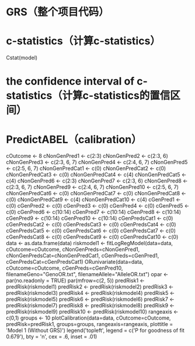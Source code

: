 # GRS（整个项目代码）

# c-statistics（计算c-statistics）
Cstat(model)
# the confidence interval of c-statistics（计算c-statistics的置信区间）

# PredictABEL（calibration）
cOutcome <- 8
cNonGenPred1 <- c(2:3)
cNonGenPred2 <- c(2:3, 6)
cNonGenPred3 <- c(2:3, 6, 7)
cNonGenPred4 <- c(2:4, 6, 7)
cNonGenPred5 <- c(2:5, 6, 7)
cNonGenPredCat1 <- c(0)
cNonGenPredCat2 <- c(0)
cNonGenPredCat3 <- c(0)
cNonGenPredCat4 <- c(4)
cNonGenPredCat5 <- c(4)
cNonGenPred6 <- c(2:3)
cNonGenPred7 <- c(2:3, 6)
cNonGenPred8 <- c(2:3, 6, 7)
cNonGenPred9 <- c(2:4, 6, 7)
cNonGenPred10 <- c(2:5, 6, 7)
cNonGenPredCat6 <- c(0)
cNonGenPredCat7 <- c(0)
cNonGenPredCat8 <- c(0)
cNonGenPredCat9 <- c(4)
cNonGenPredCat10 <- c(4)
cGenPred1 <- c(0)
cGenPred2 <- c(0)
cGenPred3 <- c(0)
cGenPred4 <- c(0)
cGenPred5 <- c(0)
cGenPred6 <- c(10:14)
cGenPred7 <- c(10:14)
cGenPred8 <- c(10:14)
cGenPred9 <- c(10:14)
cGenPred10 <- c(10:14)
cGenPredsCat1 <- c(0)
cGenPredsCat2 <- c(0)
cGenPredsCat3 <- c(0)
cGenPredsCat4 <- c(0)
cGenPredsCat5 <- c(0)
cGenPredsCat6 <- c(0)
cGenPredsCat7 <- c(0)
cGenPredsCat8 <- c(0)
cGenPredsCat9 <- c(0)
cGenPredsCat10 <- c(0)
data <- as.data.frame(data)
riskmodel1 <- fitLogRegModel(data=data, cOutcome=cOutcome, cNonGenPreds=cNonGenPred1, cNonGenPredsCat=cNonGenPredCat1, cGenPreds=cGenPred1, cGenPredsCat=cGenPredsCat1)
ORunivariate(data=data, cOutcome=cOutcome, cGenPreds=cGenPred10, filenameGeno="GenoOR.txt", filenameAllele="AlleleOR.txt")
opar <- par(no.readonly = TRUE)
par(mfrow=c(2, 5))
predRisk1 <- predRisk(riskmodel1)
predRisk2 <- predRisk(riskmodel2)
predRisk3 <- predRisk(riskmodel3)
predRisk4 <- predRisk(riskmodel4)
predRisk5 <- predRisk(riskmodel5)
predRisk6 <- predRisk(riskmodel6)
predRisk7 <- predRisk(riskmodel7)
predRisk8 <- predRisk(riskmodel8)
predRisk9 <- predRisk(riskmodel9)
predRisk10 <- predRisk(riskmodel10)
rangeaxis <- c(0,1)
groups <- 10
plotCalibration(data=data, cOutcome=cOutcome, predRisk=predRisk1, groups=groups, rangeaxis=rangeaxis, plottitle = 'Model 1 (Without GRS)')
legend('topleft', legend = c('P for goodness of fit 0.679'), bty = 'n', cex = .6, inset = .01)




































